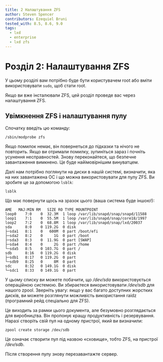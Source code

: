 ```yaml
---
title: 2 Налаштування ZFS
author: Steven Spencer
contributors: Ezequiel Bruni
tested_with: 8.5, 8.6, 9.0
tags:
  - lxd
  - enterprise
  - lxd zfs
---
```


# Розділ 2: Налаштування ZFS

У цьому розділі вам потрібно буде бути користувачем root або вміти використовувати `sudo`, щоб стати root.

Якщо ви вже інсталювали ZFS, цей розділ проведе вас через налаштування ZFS.

## Увімкнення ZFS і налаштування пулу

Спочатку введіть цю команду:

```
/sbin/modprobe zfs
```

Якщо помилок немає, він повернеться до підказки та нічого не повторить. Якщо ви отримали помилку, зупиніться зараз і почніть усунення несправностей. Знову переконайтеся, що безпечне завантаження вимкнено. Це буде найімовірнішим винуватцем.

Далі нам потрібно поглянути на диски в нашій системі, визначити, яка на них завантажена ОС і що можна використовувати для пулу ZFS. Ви зробите це за допомогою `lsblk`:

```
lsblk
```

Що має повернути щось на зразок цього (ваша система буде іншою!):

```
AME   MAJ:MIN RM   SIZE RO TYPE MOUNTPOINT
loop0    7:0    0  32.3M  1 loop /var/lib/snapd/snap/snapd/11588
loop1    7:1    0  55.5M  1 loop /var/lib/snapd/snap/core18/1997
loop2    7:2    0  68.8M  1 loop /var/lib/snapd/snap/lxd/20037
sda      8:0    0 119.2G  0 disk
├─sda1   8:1    0   600M  0 part /boot/efi
├─sda2   8:2    0     1G  0 part /boot
├─sda3   8:3    0  11.9G  0 part [SWAP]
├─sda4   8:4    0     2G  0 part /home
└─sda5   8:5    0 103.7G  0 part /
sdb      8:16   0 119.2G  0 disk
├─sdb1   8:17   0 119.2G  0 part
└─sdb9   8:25   0     8M  0 part
sdc      8:32   0 149.1G  0 disk
└─sdc1   8:33   0 149.1G  0 part
```

У цьому списку ви можете побачити, що */dev/sda* використовується операційною системою. Ви збираєтеся використовувати */dev/sdb* для нашого zpool. Зверніть увагу: якщо у вас багато доступних жорстких дисків, ви можете розглянути можливість використання raidz (програмний рейд спеціально для ZFS).

Це виходить за рамки цього документа, але безумовно розглядається для виробництва. Він пропонує кращу продуктивність і резервування. Наразі створіть свій пул на одному пристрої, який ви визначили:

```
zpool create storage /dev/sdb
```

Це означає створити пул під назвою «сховище», тобто ZFS, на пристрої */dev/sdb*.

Після створення пулу знову перезавантажте сервер.
